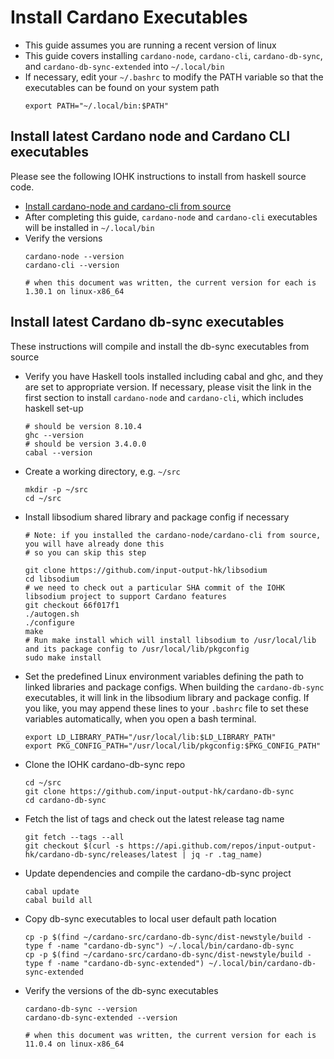 # Install Cardano Executables 

- This guide assumes you are running a recent version of linux
- This guide covers installing `cardano-node`, `cardano-cli`, `cardano-db-sync`, and `cardano-db-sync-extended` into `~/.local/bin`
- If necessary, edit your `~/.bashrc` to modify the PATH variable so that the executables can be found on your system path
  ```shell
  export PATH="~/.local/bin:$PATH"  
  ```
 
## Install latest Cardano node and Cardano CLI executables

Please see the following IOHK instructions to install from haskell source code.
- [Install cardano-node and cardano-cli from source](https://iohk.zendesk.com/hc/en-us/articles/900001951646-Building-a-node-from-source)
- After completing this guide, `cardano-node` and `cardano-cli` executables will be installed in `~/.local/bin`
- Verify the versions
  ```shell
  cardano-node --version
  cardano-cli --version
  
  # when this document was written, the current version for each is 1.30.1 on linux-x86_64
  ```

## Install latest Cardano db-sync executables 

These instructions will compile and install the db-sync executables from source

- Verify you have Haskell tools installed including cabal and ghc, and they are set to appropriate version. If necessary,
  please visit the link in the first section to install `cardano-node` and `cardano-cli`,
  which includes haskell set-up
  ```shell
  # should be version 8.10.4
  ghc --version
  # should be version 3.4.0.0
  cabal --version  
  ```
- Create a working directory, e.g. `~/src` 
  ```shell
  mkdir -p ~/src
  cd ~/src    
  ```
- Install libsodium shared library and package config if necessary
  ```shell
  # Note: if you installed the cardano-node/cardano-cli from source, you will have already done this
  # so you can skip this step
  
  git clone https://github.com/input-output-hk/libsodium 
  cd libsodium
  # we need to check out a particular SHA commit of the IOHK libsodium project to support Cardano features     
  git checkout 66f017f1
  ./autogen.sh
  ./configure
  make
  # Run make install which will install libsodium to /usr/local/lib and its package config to /usr/local/lib/pkgconfig
  sudo make install  
  ```
- Set the predefined Linux environment variables defining the path to linked libraries and package configs.
  When building the `cardano-db-sync` executables, it will link in the libsodium library and package config.
  If you like, you may append these lines to your `.bashrc` file to set these variables automatically,
  when you open a bash terminal.
  ```shell
  export LD_LIBRARY_PATH="/usr/local/lib:$LD_LIBRARY_PATH" 
  export PKG_CONFIG_PATH="/usr/local/lib/pkgconfig:$PKG_CONFIG_PATH"
  ```
- Clone the IOHK cardano-db-sync repo
  ```shell
  cd ~/src
  git clone https://github.com/input-output-hk/cardano-db-sync
  cd cardano-db-sync  
  ```
- Fetch the list of tags and check out the latest release tag name
  ```shell
  git fetch --tags --all
  git checkout $(curl -s https://api.github.com/repos/input-output-hk/cardano-db-sync/releases/latest | jq -r .tag_name)
  ```
- Update dependencies and compile the cardano-db-sync project
  ```shell
  cabal update
  cabal build all
  ```
- Copy db-sync executables to local user default path location
  ```shell
  cp -p $(find ~/cardano-src/cardano-db-sync/dist-newstyle/build -type f -name "cardano-db-sync") ~/.local/bin/cardano-db-sync
  cp -p $(find ~/cardano-src/cardano-db-sync/dist-newstyle/build -type f -name "cardano-db-sync-extended") ~/.local/bin/cardano-db-sync-extended  
  ```
- Verify the versions of the db-sync executables
  ```shell
  cardano-db-sync --version
  cardano-db-sync-extended --version
  
  # when this document was written, the current version for each is 11.0.4 on linux-x86_64
  ```